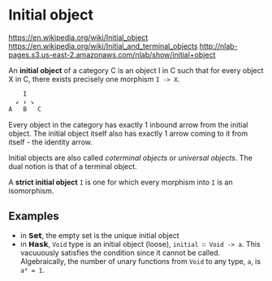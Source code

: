 # Initial object

https://en.wikipedia.org/wiki/Initial_object
https://en.wikipedia.org/wiki/Initial_and_terminal_objects
http://nlab-pages.s3.us-east-2.amazonaws.com/nlab/show/initial+object

An **initial object** of a category C is an object I in C such that for every object X in C, there exists precisely one morphism `I -> X`.

```js
    I
  ↙ ↓ ↘
A   B   C
```

Every object in the category has exactly 1 inbound arrow from the initial object. The initial object itself also has exactly 1 arrow coming to it from itself - the identity arrow.

Initial objects are also called *coterminal objects* or *universal objects*. The dual notion is that of a terminal object.

A **strict initial object** `I` is one for which every morphism into `I` is an isomorphism.

## Examples

- in 𝗦𝗲𝘁, the empty set is the unique initial object
- in 𝗛𝗮𝘀𝗸, `Void` type is an initial object (loose), `initial ∷ Void -> a`. This vacuuously satisfies the condition since it cannot be called. Algebraically, the number of unary functions from `Void` to any type, `a`, is `a⁰ = 1`.
